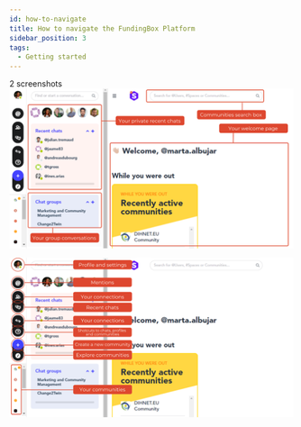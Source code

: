 ```yaml
---
id: how-to-navigate
title: How to navigate the FundingBox Platform
sidebar_position: 3
tags:
  - Getting started
---
```


2 screenshots
![Example banner](./../../assets/how-navigate-platform-1.png)

![Example banner](./../../assets/how-navigate-platform-2.png)


